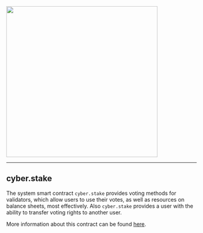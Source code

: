 <img width="400" src="../docs/logo.jpg" />  

***  

cyber.stake
-----------

The system smart contract `cyber.stake` provides voting methods for validators, which allow users to use their votes, as well as resources on balance sheets, most effectively. Also `cyber.stake` provides a user with the ability to transfer voting rights to another user.  

More information about this contract can be found [here](https://cyberway.gitbook.io/en/devportal/system_contracts/cyber.stake_contract).
